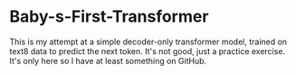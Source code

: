 # Baby-s-First-Transformer
This is my attempt at a simple decoder-only transformer model, trained on text8 data to predict the next token. It's not good, just a practice exercise. It's only here so I have at least something on GitHub.
